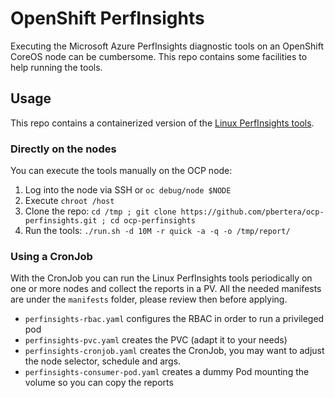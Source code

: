 # OpenShift PerfInsights

Executing the Microsoft Azure PerfInsights diagnostic tools on an OpenShift CoreOS node can be cumbersome.
This repo contains some facilities to help running the tools.

## Usage

This repo contains a containerized version of the [Linux PerfInsights tools](https://learn.microsoft.com/en-us/troubleshoot/azure/virtual-machines/how-to-use-perfinsights-linux).

### Directly on the nodes

You can execute the tools manually on the OCP node:

1. Log into the node via SSH or `oc debug/node $NODE`
2. Execute `chroot /host`
3. Clone the repo: `cd /tmp ; git clone https://github.com/pbertera/ocp-perfinsights.git ; cd ocp-perfinsights`
4. Run the tools: `./run.sh -d 10M -r quick -a -q -o /tmp/report/`

### Using a CronJob

With the CronJob you can run the Linux PerfInsights tools periodically on one or more nodes and collect the reports in a PV.
All the needed manifests are under the `manifests` folder, please review then before applying.

- `perfinsights-rbac.yaml` configures the RBAC in order to run a privileged pod
- `perfinsights-pvc.yaml` creates the PVC (adapt it to your needs)
- `perfinsights-cronjob.yaml` creates the CronJob, you may want to adjust the node selector, schedule and args.
- `perfinsights-consumer-pod.yaml` creates a dummy Pod mounting the volume so you can copy the reports
